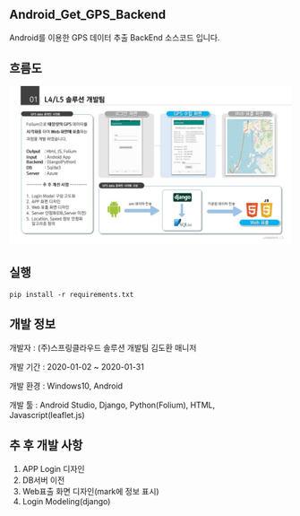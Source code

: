 ## Android_Get_GPS_Backend
Android를 이용한 GPS 데이터 추출 BackEnd 소스코드 입니다.

## 흐름도
![alt text](/gps.JPG )

## 실행

~~~
pip install -r requirements.txt
~~~


## 개발 정보
개발자    : (주)스프링클라우드 솔루션 개발팀 김도환 매니저

개발 기간 : 2020-01-02 ~ 2020-01-31

개발 환경 : Windows10, Android

개발 툴   : Android Studio, Django, Python(Folium), HTML, Javascript(leaflet.js)


## 추 후 개발 사항

1. APP Login 디자인
2. DB서버 이전
3. Web표출 화면 디자인(mark에 정보 표시)
4. Login Modeling(django)
